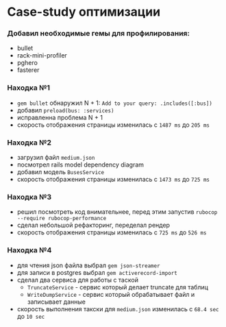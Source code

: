 # Case-study оптимизации

### Добавил необходимые гемы для профилирования:
- bullet
- rack-mini-profiler
- pghero
- fasterer

### Находка №1
- `gem bullet` обнаружил N + 1: `Add to your query: .includes([:bus])`
- добавил `preload(bus: :services)`
- исправленна проблема N + 1
- скорость отображения страницы изменилась с `1487 ms` до `205 ms`

### Находка №2
- загрузил файл `medium.json`
- посмотрел rails model dependency diagram
- добавил модель `BusesService`
- скорость отображения страницы изменилась с `1473 ms` до `725 ms`

### Находка №3
- решил посмотреть код внимательнее, перед этим запустив `rubocop --require rubocop-performance`
- сделал небольшой рефакторинг, переделал рендер
- скорость отображения страницы изменилась с `725 ms` до `526 ms`

### Находка №4
- для чтения json файла выбрал `gem json-streamer`
- для записи в postgres выбрал `gem activerecord-import`
- сделал два сервиса для работы с таской
  - `TruncateService` - сервис который делает truncate для таблиц
  - `WriteDumpService` - сервис который обрабатывает файл и записывает данные
- скорость выполнения такски для `medium.json` изменилась с `68.4 sec` до `10 sec`